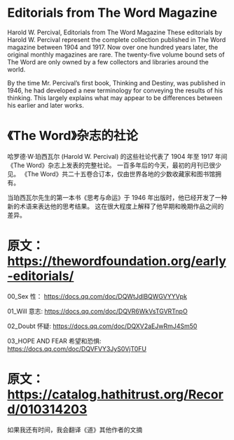 # Editorials from The Word Magazine

Harold W. Percival, Editorials from The Word Magazine
These editorials by Harold W. Percival represent the complete collection published in The Word magazine between 1904 and 1917.
Now over one hundred years later, the original monthly magazines are rare. 
The twenty-five volume bound sets of The Word are only owned by a few collectors and libraries around the world.

By the time Mr. Percival’s first book, Thinking and Destiny, was published in 1946, 
he had developed a new terminology for conveying the results of his thinking. 
This largely explains what may appear to be differences between his earlier and later works.


# 《The Word》杂志的社论

哈罗德·W·珀西瓦尔 (Harold W. Percival) 的这些社论代表了 1904 年至 1917 年间《The Word》杂志上发表的完整社论。
一百多年后的今天，最初的月刊已很少见。 《The Word》共二十五卷合订本，仅由世界各地的少数收藏家和图书馆拥有。

当珀西瓦尔先生的第一本书《思考与命运》于 1946 年出版时，他已经开发了一种新的术语来表达他的思考结果。 
这在很大程度上解释了他早期和晚期作品之间的差异。


# 原文：https://thewordfoundation.org/early-editorials/

00_Sex 性： https://docs.qq.com/doc/DQWtJdlBQWGVYYVpk

01_Will 意志: https://docs.qq.com/doc/DQVR6WkVsTGVRTnpO

02_Doubt 怀疑: https://docs.qq.com/doc/DQXV2aEJwRmJ4Sm50

03_HOPE AND FEAR 希望和恐惧:
https://docs.qq.com/doc/DQVFVY3JyS0VjT0FU

























# 原文：https://catalog.hathitrust.org/Record/010314203

如果我还有时间，我会翻译《道》其他作者的文摘
